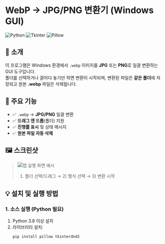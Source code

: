 # WebP → JPG/PNG 변환기 (Windows GUI)

![Python](https://img.shields.io/badge/Python-3.8%2B-blue)
![Tkinter](https://img.shields.io/badge/Tkinter-GUI-lightgrey)
![Pillow](https://img.shields.io/badge/Pillow-Image%20Processing-orange)

## 📌 소개

이 프로그램은 Windows 환경에서 `.webp` 이미지를 **JPG** 또는 **PNG**로 일괄 변환하는 GUI 도구입니다.  
폴더를 선택하거나 끌어다 놓기만 하면 변환이 시작되며, 변환된 파일은 **같은 폴더**에 저장되고 원본 **.webp** 파일은 삭제됩니다.

## 🎨 주요 기능

- ✅ `.webp` → **JPG/PNG** 일괄 변환  
- ✅ **드래그 앤 드롭**(폴더) 지원  
- ✅ **진행률 표시** 및 상태 메시지  
- ✅ **원본 파일 자동 삭제**

## 🖼️ 스크린샷

> ![앱 실행 화면 예시](screenshot.png)  
> 1) 폴더 선택/드래그 → 2) 형식 선택 → 3) 변환 시작

## 💡 설치 및 실행 방법

### 1. 소스 실행 (Python 필요)

1. Python 3.8 이상 설치  
2. 라이브러리 설치:
   ```bash
   pip install pillow tkinterdnd2
